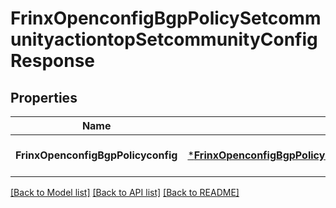 # FrinxOpenconfigBgpPolicySetcommunityactiontopSetcommunityConfigResponse

## Properties
Name | Type | Description | Notes
------------ | ------------- | ------------- | -------------
**FrinxOpenconfigBgpPolicyconfig** | [***FrinxOpenconfigBgpPolicySetcommunityactiontopSetcommunityConfig**](frinx.openconfig.bgp.policy.setcommunityactiontop.setcommunity.Config.md) |  | [optional] [default to null]

[[Back to Model list]](../README.md#documentation-for-models) [[Back to API list]](../README.md#documentation-for-api-endpoints) [[Back to README]](../README.md)


